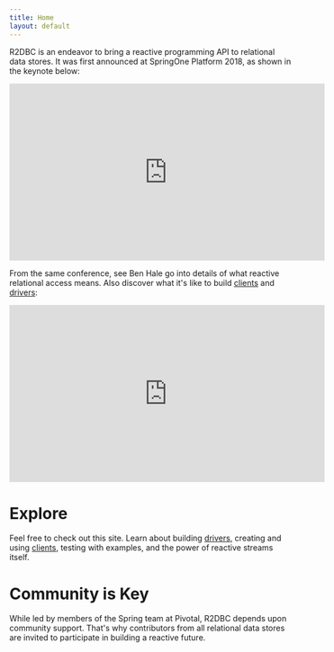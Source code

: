 ```yaml
---
title: Home
layout: default
---
```


R2DBC is an endeavor to bring a reactive programming API to relational data stores. It was first announced at SpringOne Platform 2018, as shown in the keynote below:

<iframe width="560" height="315" src="https://www.youtube-nocookie.com/embed/E3s5f-JF8z4?start=520" frameborder="0" allow="autoplay; encrypted-media" allowfullscreen></iframe>

From the same conference, see Ben Hale go into details of what reactive relational access means. Also discover what it's like to build [clients](/clients) and [drivers](/drivers):

<iframe width="560" height="315" src="https://www.youtube-nocookie.com/embed/idApf9DMdfk" frameborder="0" allow="autoplay; encrypted-media" allowfullscreen></iframe>

# Explore

Feel free to check out this site. Learn about building [drivers](/drivers), creating and using [clients](/clients), testing with examples, and the power of reactive streams itself.

# Community is Key

While led by members of the Spring team at Pivotal, R2DBC depends upon community support. That's why contributors from all relational data stores are invited to participate in building a reactive future.